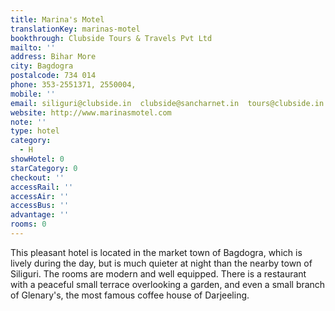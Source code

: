 ```yaml
---
title: Marina's Motel
translationKey: marinas-motel
bookthrough: Clubside Tours & Travels Pvt Ltd
mailto: ''
address: Bihar More
city: Bagdogra
postalcode: 734 014
phone: 353-2551371, 2550004,
mobile: ''
email: siliguri@clubside.in  clubside@sancharnet.in  tours@clubside.in
website: http://www.marinasmotel.com
note: ''
type: hotel
category:
  - H
showHotel: 0
starCategory: 0
checkout: ''
accessRail: ''
accessAir: ''
accessBus: ''
advantage: ''
rooms: 0
---
```

This pleasant hotel is located in the market town of Bagdogra, which is lively during the day, but is much quieter at night than the nearby town of Siliguri. The rooms are modern and well equipped. There is a restaurant with a peaceful small terrace overlooking a garden, and even a small branch of Glenary's, the most famous coffee house of Darjeeling.